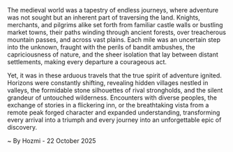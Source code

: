 
The medieval world was a tapestry of endless journeys, where adventure was not sought but an inherent part of traversing the land. Knights, merchants, and pilgrims alike set forth from familiar castle walls or bustling market towns, their paths winding through ancient forests, over treacherous mountain passes, and across vast plains. Each mile was an uncertain step into the unknown, fraught with the perils of bandit ambushes, the capriciousness of nature, and the sheer isolation that lay between distant settlements, making every departure a courageous act.

Yet, it was in these arduous travels that the true spirit of adventure ignited. Horizons were constantly shifting, revealing hidden villages nestled in valleys, the formidable stone silhouettes of rival strongholds, and the silent grandeur of untouched wilderness. Encounters with diverse peoples, the exchange of stories in a flickering inn, or the breathtaking vista from a remote peak forged character and expanded understanding, transforming every arrival into a triumph and every journey into an unforgettable epic of discovery.

~ By Hozmi - 22 October 2025
